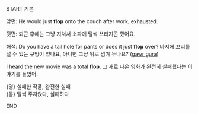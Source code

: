 START
기본

앞면:
He would just **flop** onto the couch after work, exhausted.  


뒷면:
퇴근 후에는 그냥 지쳐서 소파에 털썩 쓰러지곤 했어요.


해석:
Do you have a tail hole for pants or does it just **flop** over?
바지에 꼬리를 낼 수 있는 구멍이 있나요, 아니면 그냥 위로 넘겨 두나요? ([gawr gura](https://www.youtube.com/watch?v=aPdSzrt9MuQ&ab_channel=GawrGuraCh.hololive-EN))

I heard the new movie was a total **flop**.
그 새로 나온 영화가 완전히 실패했다는 이야기를 들었어.

{명} 실패한 작품, 완전한 실패  
{동} 털썩 주저앉다, 실패하다
<!--ID: 1744280178668-->
END
